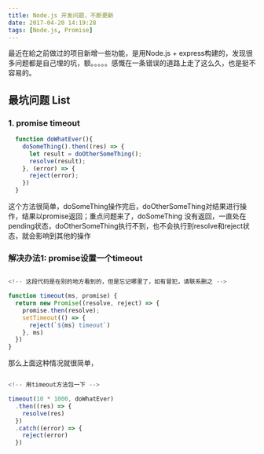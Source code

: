 ```yaml
---
title: Node.js 开发问题，不断更新
date: 2017-04-20 14:19:28
tags: [Node.js, Promise]
---
```


最近在給之前做过的项目新增一些功能，是用Node.js + express构建的，发现很多问题都是自己埋的坑，额。。。。。感慨在一条错误的道路上走了这么久，也是挺不容易的。

## 最坑问题 List

### 1. promise timeout

```javascript
  function doWhatEver(){
    doSomeThing().then((res) => {
      let result = doOtherSomeThing();
      resolve(result);
    }, (error) => {
      reject(error);
    })
  }

```
<!--more-->
这个方法很简单，doSomeThing操作完后，doOtherSomeThing对结果进行操作，结果以promise返回；重点问题来了，doSomeThing 没有返回，一直处在pending状态，doOtherSomeThing执行不到，也不会执行到resolve和reject状态，就会影响到其他的操作

### 解决办法1: promise设置一个timeout

```javascript

<!-- 这段代码是在别的地方看到的，但是忘记哪里了，如有冒犯，请联系删之 -->

function timeout(ms, promise) {
  return new Promise((resolve, reject) => {
    promise.then(resolve);
    setTimeout(() => {
      reject(`${ms} timeout`)
    }, ms)
  })
}

```

那么上面这种情况就很简单，

```javascript

<!-- 用timeout方法包一下 -->

timeout(10 * 1000, doWhatEver)
  .then((res) => {
    resolve(res)
  })
  .catch((error) => {
    reject(error)
  })

```
